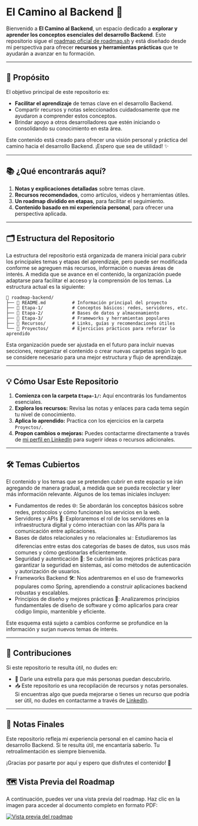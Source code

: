 # **El Camino al Backend 🚀**

Bienvenido a **El Camino al Backend**, un espacio dedicado a **explorar y aprender los conceptos esenciales del desarrollo Backend**. Este repositorio sigue el [roadmap oficial de roadmap.sh](https://roadmap.sh/backend) y está diseñado desde mi perspectiva para ofrecer **recursos y herramientas prácticas** que te ayudarán a avanzar en tu formación.

---

## 🎯 **Propósito**
El objetivo principal de este repositorio es:
- **Facilitar el aprendizaje** de temas clave en el desarrollo Backend.
- Compartir recursos y notas seleccionados cuidadosamente que me ayudaron a comprender estos conceptos.
- Brindar apoyo a otros desarrolladores que estén iniciando o consolidando su conocimiento en esta área.

Este contenido está creado para ofrecer una visión personal y práctica del camino hacia el desarrollo Backend. ¡Espero que sea de utilidad! ✨

---

## 📚 **¿Qué encontrarás aquí?**
1. **Notas y explicaciones detalladas** sobre temas clave.
2. **Recursos recomendados**, como artículos, videos y herramientas útiles.
3. **Un roadmap dividido en etapas**, para facilitar el seguimiento.
4. **Contenido basado en mi experiencia personal**, para ofrecer una perspectiva aplicada.

---

## 🗂️ **Estructura del Repositorio**
La estructura del repositorio está organizada de manera inicial para cubrir los principales temas y etapas del aprendizaje, pero puede ser modificada conforme se agreguen más recursos, información o nuevas áreas de interés. A medida que se avance en el contenido, la organización puede adaptarse para facilitar el acceso y la comprensión de los temas. La estructura actual es la siguiente:
```plaintext
📁 roadmap-backend/
├── 📄 README.md          # Información principal del proyecto
├── 📁 Etapa-1/           # Conceptos básicos: redes, servidores, etc.
├── 📁 Etapa-2/           # Bases de datos y almacenamiento
├── 📁 Etapa-3/           # Frameworks y herramientas populares
├── 📁 Recursos/          # Links, guías y recomendaciones útiles
└── 📁 Proyectos/         # Ejercicios prácticos para reforzar lo aprendido
```
Esta organización puede ser ajustada en el futuro para incluir nuevas secciones, reorganizar el contenido o crear nuevas carpetas según lo que se considere necesario para una mejor estructura y flujo de aprendizaje.

---

## 💡 **Cómo Usar Este Repositorio**
1. **Comienza con la carpeta `Etapa-1/`:** Aquí encontrarás los fundamentos esenciales.
2. **Explora los recursos:** Revisa las notas y enlaces para cada tema según tu nivel de conocimiento.
3. **Aplica lo aprendido:** Practica con los ejercicios en la carpeta `Proyectos/`.
4. **Propon cambios o mejoras:** Puedes contactarme directamente a través de [mi perfil en LinkedIn](https://www.linkedin.com/in/as-angel-armando) para sugerir ideas o recursos adicionales.

---

## 🛠️ **Temas Cubiertos**
El contenido y los temas que se pretenden cubrir en este espacio se irán agregando de manera gradual, a medida que se pueda recolectar y leer más información relevante. Algunos de los temas iniciales incluyen:
- Fundamentos de redes 🌐: Se abordarán los conceptos básicos sobre redes, protocolos y cómo funcionan los servicios en la web.
- Servidores y APIs 🚀: Exploraremos el rol de los servidores en la infraestructura digital y cómo interactúan con las APIs para la comunicación entre aplicaciones.
- Bases de datos relacionales y no relacionales 📊: Estudiaremos las diferencias entre estas dos categorías de bases de datos, sus usos más comunes y cómo gestionarlas eficientemente.
- Seguridad y autenticación 🔐: Se cubrirán las mejores prácticas para garantizar la seguridad en sistemas, así como métodos de autenticación y autorización de usuarios.
- Frameworks Backend 🛠️: Nos adentraremos en el uso de frameworks populares como Spring, aprendiendo a construir aplicaciones backend robustas y escalables.
- Principios de diseño y mejores prácticas 🧩: Analizaremos principios fundamentales de diseño de software y cómo aplicarlos para crear código limpio, mantenible y eficiente.

Este esquema está sujeto a cambios conforme se profundice en la información y surjan nuevos temas de interés.

---

## 🤝 **Contribuciones**
Si este repositorio te resulta útil, no dudes en:
- 🌟 Darle una estrella para que más personas puedan descubrirlo.
- 📥 Este repositorio es una recopilación de recursos y notas personales. Si encuentras algo que pueda mejorarse o tienes un recurso que podría ser útil, no dudes en contactarme a través de [LinkedIn](https://www.linkedin.com/in/as-angel-armando).

---

## 📌 **Notas Finales**
Este repositorio refleja mi experiencia personal en el camino hacia el desarrollo Backend. Si te resulta útil, me encantaría saberlo. Tu retroalimentación es siempre bienvenida.

¡Gracias por pasarte por aquí y espero que disfrutes el contenido! 🚀

## 🗺️ **Vista Previa del Roadmap**

A continuación, puedes ver una vista previa del roadmap. Haz clic en la imagen para acceder al documento completo en formato PDF:

[![Vista previa del roadmap](Recursos/Roadmap/roadmap-backend.jpg)](Recursos/Roadmap/roadmap-backend.pdf)
